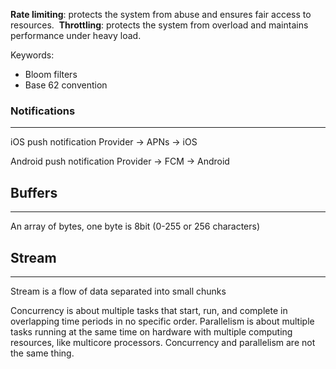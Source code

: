 **Rate limiting**: protects the system from abuse and ensures fair access to resources. 
**Throttling**: protects the system from overload and maintains performance under heavy load.

Keywords:
- Bloom filters
- Base 62 convention

### Notifications
---
iOS push notification 
Provider -> APNs -> iOS

Android push notification
Provider -> FCM -> Android
## Buffers
--- 
An array of bytes, one byte is 8bit (0-255 or 256 characters) 
## Stream
---
Stream is a flow of data separated into small chunks


Concurrency is about multiple tasks that start, run, and complete in overlapping time
periods in no specific order. Parallelism is about multiple tasks running at the same time
on hardware with multiple computing resources, like multicore processors. Concurrency
and parallelism are not the same thing.